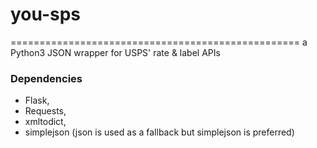 # you-sps
==================================================
a Python3 JSON wrapper for USPS' rate & label APIs

### Dependencies
* Flask, 
* Requests, 
* xmltodict, 
* simplejson (json is used as a fallback but simplejson is preferred)

